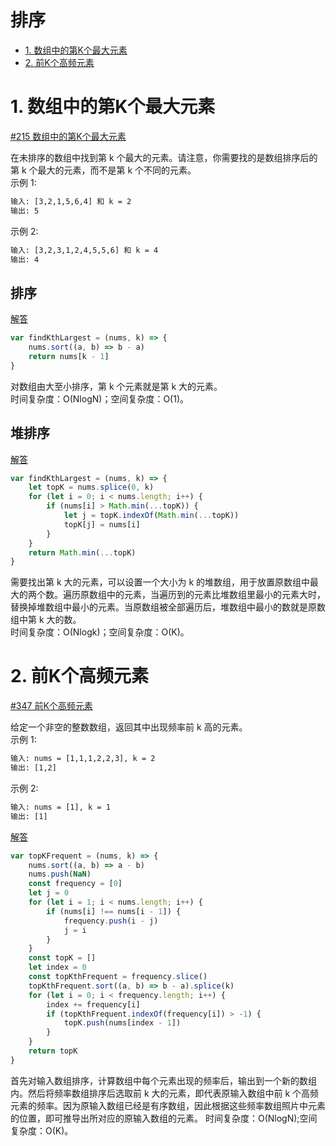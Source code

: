 # 排序

* [1. 数组中的第K个最大元素](#1-数组中的第K个最大元素)
* [2. 前K个高频元素](#2-前K个高频元素)

# 1.  数组中的第K个最大元素

[#215  数组中的第K个最大元素](https://leetcode-cn.com/problems/kth-largest-element-in-an-array/)

在未排序的数组中找到第 k 个最大的元素。请注意，你需要找的是数组排序后的第 k 个最大的元素，而不是第 k 个不同的元素。  
示例 1:
```html
输入: [3,2,1,5,6,4] 和 k = 2
输出: 5
```
示例 2:
```html
输入: [3,2,3,1,2,4,5,5,6] 和 k = 4
输出: 4
```

## 排序

[解答](src/kth-largest-element-in-an-array-1.js)

```JavaScript
var findKthLargest = (nums, k) => {
    nums.sort((a, b) => b - a)
    return nums[k - 1]
}
```

对数组由大至小排序，第 k 个元素就是第 k 大的元素。  
时间复杂度：O(NlogN)；空间复杂度：O(1)。

## 堆排序

[解答](src/kth-largest-element-in-an-array-2.js)

```JavaScript
var findKthLargest = (nums, k) => {
    let topK = nums.splice(0, k)
    for (let i = 0; i < nums.length; i++) {
        if (nums[i] > Math.min(...topK)) {
            let j = topK.indexOf(Math.min(...topK))
            topK[j] = nums[i]
        }
    }
    return Math.min(...topK)
}
```

需要找出第 k 大的元素，可以设置一个大小为 k 的堆数组，用于放置原数组中最大的两个数。遍历原数组中的元素，当遍历到的元素比堆数组里最小的元素大时，替换掉堆数组中最小的元素。当原数组被全部遍历后，堆数组中最小的数就是原数组中第 k 大的数。  
时间复杂度：O(Nlogk)；空间复杂度：O(K)。

# 2. 前K个高频元素

[#347 前K个高频元素](https://leetcode-cn.com/problems/top-k-frequent-elements/)

给定一个非空的整数数组，返回其中出现频率前 k 高的元素。  
示例 1:
```html
输入: nums = [1,1,1,2,2,3], k = 2
输出: [1,2]
```
示例 2:
```html
输入: nums = [1], k = 1
输出: [1]
```

[解答](src/top-k-frequent-elements.js)

```JavaScript
var topKFrequent = (nums, k) => {
    nums.sort((a, b) => a - b)
    nums.push(NaN)
    const frequency = [0]
    let j = 0
    for (let i = 1; i < nums.length; i++) {
        if (nums[i] !== nums[i - 1]) {
            frequency.push(i - j)
            j = i
        }
    }
    const topK = []
    let index = 0
    const topKthFrequent = frequency.slice()
    topKthFrequent.sort((a, b) => b - a).splice(k)
    for (let i = 0; i < frequency.length; i++) {
        index += frequency[i]
        if (topKthFrequent.indexOf(frequency[i]) > -1) {
            topK.push(nums[index - 1])
        }
    }
    return topK
}
```

首先对输入数组排序，计算数组中每个元素出现的频率后，输出到一个新的数组内。然后将频率数组排序后选取前 k 大的元素，即代表原输入数组中前 k 个高频元素的频率。因为原输入数组已经是有序数组，因此根据这些频率数组照片中元素的位置，即可推导出所对应的原输入数组的元素。
时间复杂度：O(NlogN);空间复杂度：O(K)。